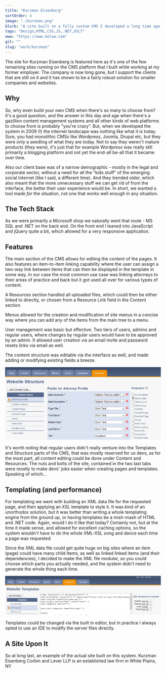 ```yaml
---
title: "Kurzman Eisenberg"
sortOrder: 4
image: "./kurzman.png"
blurb: "A site built on a fully custom CMS I developed a long time ago."
tags: "Design,HTML,CSS,JS,.NET,XSLT"
www: "https://www.kelaw.com"
git: ""
slug: "work/kurzman"
---
```

The site for Kurzman Eisenberg is featured here as it's one of the few remaining sites running on the CMS platform that I built while working at my former employer. The company is now long gone, but I support the clients that are still on it and it has shown to be a fairly robust solution for smaller companies and websites.

## Why
So, why even build your own CMS when there's so many to choose from? It's a good question, and the answer in this day and age when there's a gazillion content management systems and all other kinds of web platforms to choose from is probably "you're crazy". But, when we developed the system in 2009 (!) the internet landscape was nothing like what it is today. Sure, you had monolithic CMSs like Wordpress, Joomla, Drupal etc, but they were only a seedling of what they are today. Not to say they weren't mature products (they were), it's just that for example Wordpress was really still primarily a blogging platform and not yet the end-all be-all that it became over time. 

Also our client base was of a narrow demographic - mostly in the legal and corporate sector, without a need for all the "kids stuff"  of the emerging social internet (like I said, a different time). And they trended older, which also meant that the more unnecessary stuff we can get rid of from the interface, the better their user experience would be. In short, we wanted a tool made *for* the situation, not one that works well enough in any situation.

## The Tech Stack
As we were primarily a Microsoft shop we naturally went that route - MS SQL and .NET on the back end. On the front end I leaned into JavaScript and jQuery quite a bit, which allowed for a very responsive application.

## Features
The main section of the CMS allows for editing the content of the pages. It also features an item-to-item linking capability where the user can assign a two-way link between items that can then be displayed in the template in some way. In our case the most common use case was linking attorneys to their areas of practice and back but it got used all over for various types of content.

A Resources section handled all uploaded files, which could then be either linked to directly, or chosen from a Resource Link field in the Content section.

Menus allowed for the creation and modification of site menus in a concise way where you can add any of the items from the main tree to a menu.

User management was basic but effective. Two tiers of users, admins and regular users, where changes by regular users would have to be approved by an admin. It allowed user creation via an email invite and password resets links via email as well.

The content structure was editable via the interface as well, and made adding or modifying existing fields a breeze.

![Structure](./kurzman-structure.png)

It's worth noting that regular users didn't really venture into the Templates and Structure parts of the CMS, that was mostly reserved for us devs, as for the most part, all content editing could be done under Content and Resources. The nuts and bolts of the site, contained in the two last tabs were mostly to make devs' jobs easier when creating pages and templates. Speaking of which...

## Templating (and performance)
For templating we went with building an XML data file for the requested page, and then applying an XSL template to style it. It was kind of an unorthodox solution, but it was better than writing a whole templating engine from the ground up, or having templates be a mish-mash of HTML and .NET code. Again, would I do it like that today? Certainly not, but at the time it made sense, and allowed for excellent caching options, so the system wouldn't have to do the whole XML-XSL song and dance each time a page was requested.

Since the XML data file could get quite huge on big sites where an item (page) could have many child items, as well as linked linked items (and *their* dependencies), I decided to make the XML file modular, so you could choose which parts you actually needed, and the system didn't need to generate the whole thing each time.

![Template](./kurzman-templates.png)

Templates could be changed via the built in editor, but in practice I always opted to use an IDE to modify the server files directly.

## A Site Upon It
So at long last, an example of the actual site built on this system. Kurzman Eisenberg Corbin and Lever LLP is an established law firm in White Plains, NY